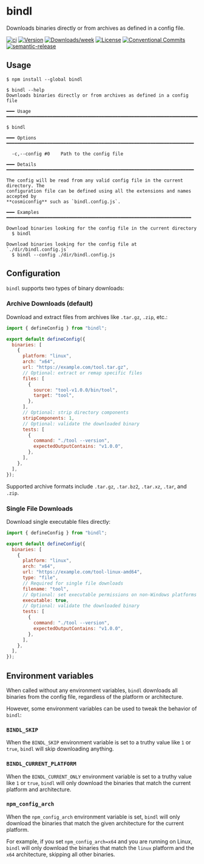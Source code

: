 # bindl

Downloads binaries directly or from archives as defined in a config file.

[![ci](https://github.com/felipecrs/bindl/workflows/ci/badge.svg)](https://github.com/felipecrs/bindl/actions?query=workflow%3Aci)
[![Version](https://img.shields.io/npm/v/bindl.svg)](https://npmjs.org/package/bindl)
[![Downloads/week](https://img.shields.io/npm/dw/bindl.svg)](https://npmjs.org/package/bindl)
[![License](https://img.shields.io/npm/l/bindl.svg)](https://github.com/felipecrs/bindl/blob/master/package.json)
[![Conventional Commits](https://img.shields.io/badge/Conventional%20Commits-1.0.0-yellow.svg)](https://conventionalcommits.org)
[![semantic-release](https://img.shields.io/badge/%20%20%F0%9F%93%A6%F0%9F%9A%80-semantic--release-e10079.svg)](https://github.com/semantic-release/semantic-release)

## Usage

```sh-session
$ npm install --global bindl

$ bindl --help
Downloads binaries directly or from archives as defined in a config file

━━━ Usage ━━━━━━━━━━━━━━━━━━━━━━━━━━━━━━━━━━━━━━━━━━━━━━━━━━━━━━━━━━━━━━━━━━━━━━━

$ bindl

━━━ Options ━━━━━━━━━━━━━━━━━━━━━━━━━━━━━━━━━━━━━━━━━━━━━━━━━━━━━━━━━━━━━━━━━━━━━

  -c,--config #0    Path to the config file

━━━ Details ━━━━━━━━━━━━━━━━━━━━━━━━━━━━━━━━━━━━━━━━━━━━━━━━━━━━━━━━━━━━━━━━━━━━━

The config will be read from any valid config file in the current directory. The
configuration file can be defined using all the extensions and names accepted by
**cosmiconfig** such as `bindl.config.js`.

━━━ Examples ━━━━━━━━━━━━━━━━━━━━━━━━━━━━━━━━━━━━━━━━━━━━━━━━━━━━━━━━━━━━━━━━━━━━

Download binaries looking for the config file in the current directory
  $ bindl

Download binaries looking for the config file at `./dir/bindl.config.js`
  $ bindl --config ./dir/bindl.config.js
```

## Configuration

`bindl` supports two types of binary downloads:

### Archive Downloads (default)

Download and extract files from archives like `.tar.gz`, `.zip`, etc.:

```javascript
import { defineConfig } from "bindl";

export default defineConfig({
  binaries: [
    {
      platform: "linux",
      arch: "x64",
      url: "https://example.com/tool.tar.gz",
      // Optional: extract or remap specific files
      files: [
        {
          source: "tool-v1.0.0/bin/tool",
          target: "tool",
        },
      ],
      // Optional: strip directory components
      stripComponents: 1,
      // Optional: validate the downloaded binary
      tests: [
        {
          command: "./tool --version",
          expectedOutputContains: "v1.0.0",
        },
      ],
    },
  ],
});
```

Supported archive formats include `.tar.gz`, `.tar.bz2`, `.tar.xz`, `.tar`, and `.zip`.

### Single File Downloads

Download single executable files directly:

```javascript
import { defineConfig } from "bindl";

export default defineConfig({
  binaries: [
    {
      platform: "linux",
      arch: "x64",
      url: "https://example.com/tool-linux-amd64",
      type: "file",
      // Required for single file downloads
      filename: "tool",
      // Optional: set executable permissions on non-Windows platforms (default: true)
      executable: true,
      // Optional: validate the downloaded binary
      tests: [
        {
          command: "./tool --version",
          expectedOutputContains: "v1.0.0",
        },
      ],
    },
  ],
});
```

## Environment variables

When called without any environment variables, `bindl` downloads all binaries from the config file, regardless of the platform or architecture.

However, some environment variables can be used to tweak the behavior of `bindl`:

### `BINDL_SKIP`

When the `BINDL_SKIP` environment variable is set to a truthy value like `1` or `true`, `bindl` will skip downloading anything.

### `BINDL_CURRENT_PLATFORM`

When the `BINDL_CURRENT_ONLY` environment variable is set to a truthy value like `1` or `true`, `bindl` will only download the binaries that match the current platform and architecture.

### `npm_config_arch`

When the `npm_config_arch` environment variable is set, `bindl` will only download the binaries that match the given architecture for the current platform.

For example, if you set `npm_config_arch=x64` and you are running on Linux, `bindl` will only download the binaries that match the `linux` platform and the `x64` architecture, skipping all other binaries.
